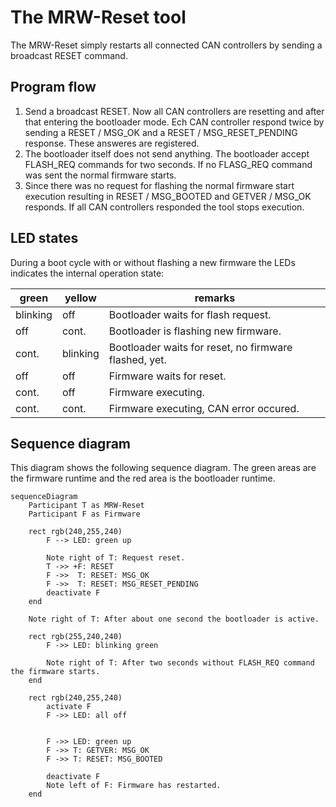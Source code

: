 # The MRW-Reset tool
The MRW-Reset simply restarts all connected CAN controllers by sending a broadcast RESET command.

## Program flow
1. Send a broadcast RESET. Now all CAN controllers are resetting and after that entering the bootloader mode. Ech CAN controller respond twice by sending a RESET / MSG_OK and a RESET / MSG_RESET_PENDING response. These answeres are registered.
2. The bootloader itself does not send anything. The bootloader accept FLASH_REQ commands for two seconds. If no FLASG_REQ command was sent the normal firmware starts.
3. Since there was no request for flashing the normal firmware start execution resulting in RESET / MSG_BOOTED and GETVER / MSG_OK responds. If all CAN controllers responded the tool stops execution.

## LED states

During a boot cycle with or without flashing a new firmware the LEDs indicates the internal operation state:

green|yellow|remarks
----|----|---------
blinking|off|Bootloader waits for flash request.
off|cont.|Bootloader is flashing new firmware.
cont.|blinking|Bootloader waits for reset, no firmware flashed, yet.
off|off|Firmware waits for reset.
cont.|off|Firmware executing.
cont.|cont.|Firmware executing, CAN error occured.

## Sequence diagram
This diagram shows the following sequence diagram. The green areas are the firmware runtime and the red area is the bootloader runtime.

```mermaid
sequenceDiagram
	Participant T as MRW-Reset
	Participant F as Firmware

	rect rgb(240,255,240)
		F --> LED: green up

		Note right of T: Request reset.
		T ->> +F: RESET
		F ->>  T: RESET: MSG_OK
		F ->>  T: RESET: MSG_RESET_PENDING
		deactivate F
	end

	Note right of T: After about one second the bootloader is active.

	rect rgb(255,240,240)
		F ->> LED: blinking green

		Note right of T: After two seconds without FLASH_REQ command the firmware starts.
	end

	rect rgb(240,255,240)
		activate F
		F ->> LED: all off


		F ->> LED: green up
		F ->> T: GETVER: MSG_OK
		F ->> T: RESET: MSG_BOOTED

		deactivate F
		Note left of F: Firmware has restarted.
	end
```
